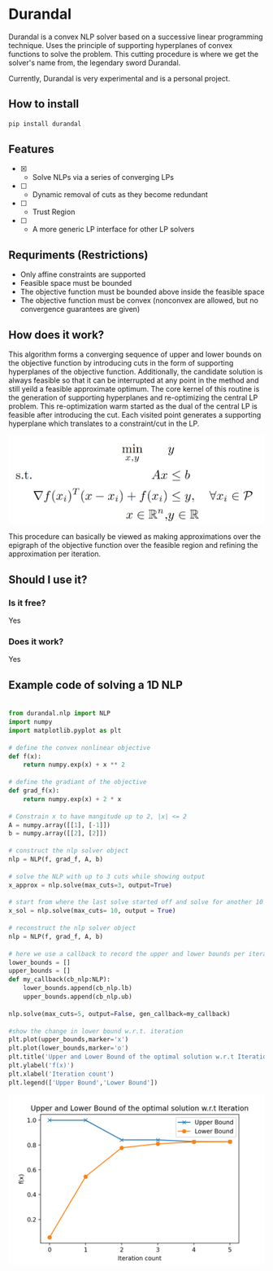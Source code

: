 # Durandal
Durandal is a convex NLP solver based on a successive linear programming technique. Uses the principle of supporting hyperplanes of convex functions to solve the problem. This cutting procedure is where we get the solver's name from, the legendary sword Durandal.  

Currently, Durandal is very experimental and is a personal project.

## How to install

```bash
pip install durandal
```

## Features

- [x] - Solve NLPs via a series of converging LPs
- [ ] - Dynamic removal of cuts as they become redundant
- [ ] - Trust Region
- [ ] - A more generic LP interface for other LP solvers

## Requriments (Restrictions)

* Only affine constraints are supported
* Feasible space must be bounded
* The objective function must be bounded above inside the feasible space
* The objective function must be convex (nonconvex are allowed, but no convergence guarantees are given)

## How does it work?

This algorithm forms a converging sequence of upper and lower bounds on the objective function by introducing cuts in the form of supporting hyperplanes of the objective function. Additionally, the candidate solution is always feasible so that it can be interrupted at any point in the method and still yeild a feasible approximate optimum. The core kernel of this routine is the generation of supporting hyperplanes and re-optimizing the central LP problem. This re-optimization warm started as the dual of the central LP is feasible after introducing the cut. Each visited point generates a supporting hyperplane which translates to a constraint/cut in the LP.

![image](https://github.com/DKenefake/durandal/blob/main/durandal.PNG)

This procedure can basically be viewed as making approximations over the epigraph of the objective function over the feasible region and refining the approximation per iteration. 

## Should I use it?

### Is it free?

Yes

### Does it work?

Yes

## Example code of solving a 1D NLP

```python

from durandal.nlp import NLP
import numpy
import matplotlib.pyplot as plt

# define the convex nonlinear objective
def f(x):
    return numpy.exp(x) + x ** 2

# define the gradiant of the objective
def grad_f(x):
    return numpy.exp(x) + 2 * x

# Constrain x to have mangitude up to 2, |x| <= 2
A = numpy.array([[1], [-1]])
b = numpy.array([[2], [2]])

# construct the nlp solver object
nlp = NLP(f, grad_f, A, b)

# solve the NLP with up to 3 cuts while showing output
x_approx = nlp.solve(max_cuts=3, output=True)

# start from where the last solve started off and solve for another 10 cuts while again showing outputs
x_sol = nlp.solve(max_cuts= 10, output = True)

# reconstruct the nlp solver object
nlp = NLP(f, grad_f, A, b)

# here we use a callback to record the upper and lower bounds per iteration
lower_bounds = []
upper_bounds = []
def my_callback(cb_nlp:NLP):
    lower_bounds.append(cb_nlp.lb)
    upper_bounds.append(cb_nlp.ub)

nlp.solve(max_cuts=5, output=False, gen_callback=my_callback)

#show the change in lower bound w.r.t. iteration
plt.plot(upper_bounds,marker='x')
plt.plot(lower_bounds,marker='o')
plt.title('Upper and Lower Bound of the optimal solution w.r.t Iteration')
plt.ylabel('f(x)')
plt.xlabel('Iteration count')
plt.legend(['Upper Bound','Lower Bound'])
```
![image](ConvergencePlot.png)
